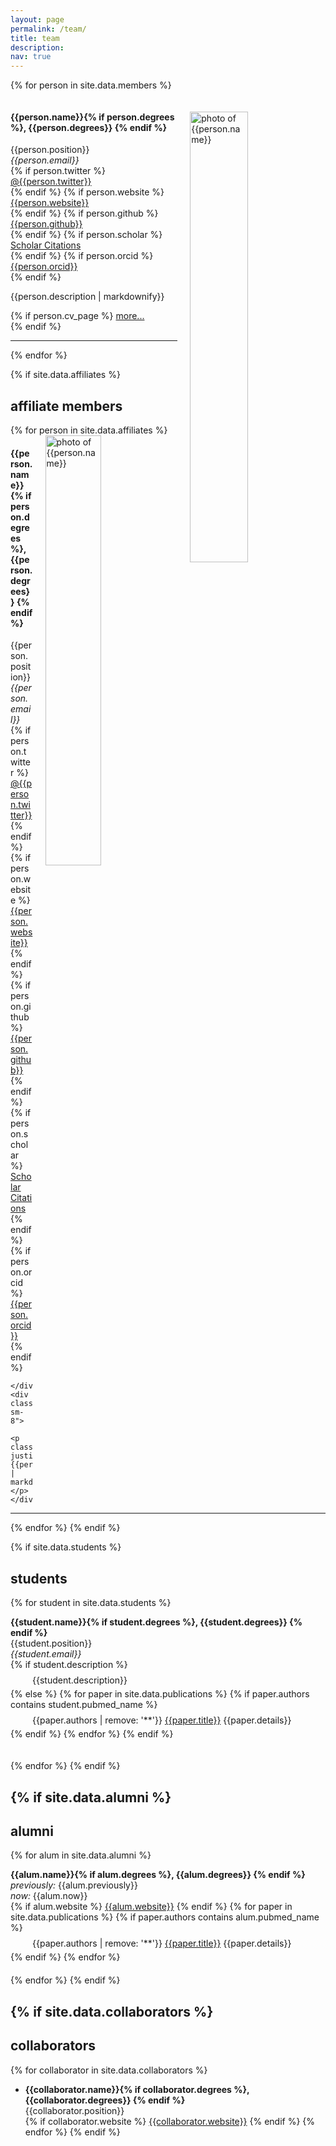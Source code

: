 ```yaml
---
layout: page
permalink: /team/
title: team
description: 
nav: true
---
```


{% for person in site.data.members %}

<!-- The paddingtop and margin-top edits allow anchors to link properly. -->
<div id = "{{person.name | replace: ' ', '-'}}" class="row" style="padding-top: 60px; margin-top: -60px; margin-left:0px">
    <div>
        <img class="pull-right" style="float: right; width: 43%; padding-left: 20px;" src="{{ person.image | prepend: '/assets/img/' | prepend: site.baseurl | prepend: site.url }}" alt="photo of {{person.name}}">
        <h4>{{person.name}}{% if person.degrees %}, {{person.degrees}} {% endif %}</h4> 
        {{person.position}} <br>
        <i class="fa fa-envelope"></i> <em>{{person.email}}</em> <br>
        {% if person.twitter %}
          <i class="fab fa-twitter"></i> <a href= "http://twitter.com/{{person.twitter}}" target="_blank"> @{{person.twitter}} </a> <br>
        {% endif %}
        {% if person.website %}
          <i class="fa fa-globe"></i> <a href= "{{person.website}}" target="_blank">{{person.website}}</a> <br>
        {% endif %}
        {% if person.github %}
          <i class="fab fa-github"></i> <a href= "https://github.com/{{person.github}}" target="_blank"> {{person.github}} </a> <br>
        {% endif %}
        {% if person.scholar %}
          <i class="ai ai-google-scholar"></i> <a href= "http://scholar.google.com/citations?user={{person.scholar}}" target="_blank"> Scholar Citations </a> <br>
        {% endif %}
        {% if person.orcid %}
          <i class="ai ai-orcid"></i> <a href="http://{{person.orcid}}" target="_blank"> {{person.orcid}}</a> <br>
        {% endif %}
        <p class="text-justify">{{person.description | markdownify}}</p>
        {% if person.cv_page %}
        <a href="{{ person.cv_page | relative_url }}"> more...</a> <br>
        {% endif %}
    </div>
</div>
<hr>
{% endfor %}

{% if site.data.affiliates %}
  <h2>affiliate members</h2>
  {% for person in site.data.affiliates %}
<div id = "{{person.name | replace: ' ', '-'}}" class="row" style="padding-top: 60px; margin-top: -60px;">
    <img style="float: right; width: 42%; padding-left: 20px;" src="{{ person.image | prepend: '/assets/img/' | prepend: site.baseurl | prepend: site.url }}" alt="photo of {{person.name}}">
    <div>
        <h4>{{person.name}}{% if person.degrees %}, {{person.degrees}} {% endif %}</h4> 
        {{person.position}} <br>
        <i class="fa fa-envelope"></i> <em>{{person.email}}</em> <br>
        {% if person.twitter %}
          <i class="fab fa-twitter"></i> <a href= "http://twitter.com/{{person.twitter}}" target="_blank"> @{{person.twitter}} </a> <br>
        {% endif %}
        {% if person.website %}
          <i class="fa fa-globe"></i> <a href= "{{person.website}}" target="_blank">{{person.website}}</a> <br>
        {% endif %}
        {% if person.github %}
          <i class="fab fa-github"></i> <a href= "https://github.com/{{person.github}}" target="_blank"> {{person.github}} </a> <br>
        {% endif %}
        {% if person.scholar %}
          <i class="ai ai-google-scholar"></i> <a href= "http://scholar.google.com/citations?user={{person.scholar}}" target="_blank"> Scholar Citations </a> <br>
        {% endif %}
        {% if person.orcid %}
          <i class="ai ai-orcid"></i> <a href="http://{{person.orcid}}" target="_blank"> {{person.orcid}}</a> <br>
        {% endif %}

    </div>
    <div class="col-sm-8">
        <p class="text-justify">{{person.description | markdownify}}</p>
    </div>
</div>
<hr>
  {% endfor %}
{% endif %}

{% if site.data.students %}
  ## students
  {% for student in site.data.students %}

  <!-- The paddingtop and margin-top edits allow anchors to link properly. -->
  <div id = "{{student.name | replace: ' ', '-'}}" class="row" style="padding-top: 60px; margin-top: -60px; padding-bottom: 20px;">
    <strong>{{student.name}}{% if student.degrees %}, {{student.degrees}} {% endif %}</strong> <br>
    {{student.position}} <br>
    <i class="fa fa-envelope"></i> <em>{{student.email}}</em> <br>
    {% if student.description %}
    <div style="margin-left: 2.5em; padding-top: 8px; padding-bottom: 5px; ">{{student.description}}</div>
    {% else %}
    {% for paper in site.data.publications %}
    {% if paper.authors contains student.pubmed_name %}
    <div style="margin-left: 2.5em; padding-top: 8px; padding-bottom: 5px; ">{{paper.authors | remove: '**'}} <a href="/papers/index.html#{{paper.title}}">{{paper.title}}</a> {{paper.details}}</div>
    {% endif %}
    {% endfor %}
    {% endif %}
  </div>

  {% endfor %}
{% endif %}


{% if site.data.alumni %}
  ---
  
  ## alumni
  {% for alum in site.data.alumni %}

  <!-- The paddingtop and margin-top edits allow anchors to link properly. -->
  <div id = "{{alum.name | replace: ' ', '-'}}" class="row" style="padding-top: 60px; margin-top: -60px; padding-bottom: 20px;">
    <strong>{{alum.name}}{% if alum.degrees %}, {{alum.degrees}} {% endif %}</strong> <br>
    <i>previously:</i> {{alum.previously}} <br>
    <i>now:</i> {{alum.now}}<br>
      {% if alum.website %} <i class="fa fa-globe"></i> <a href= "{{alum.website}}" target="_blank">{{alum.website}}</a>  {% endif %}
      {% for paper in site.data.publications %}
    {% if paper.authors contains alum.pubmed_name %}
    <div style="margin-left: 2.5em; padding-top: 8px; padding-bottom: 5px; ">{{paper.authors | remove: '**'}} <a href="/papers/index.html#{{paper.title | replace: ' ', '-' |  remove: '.'}}">{{paper.title}}</a> {{paper.details}}</div>
    {% endif %}
    {% endfor %}
  </div>
  {% endfor %}
{% endif %}

{% if site.data.collaborators %}
  ---

  ## collaborators
  {% for collaborator in site.data.collaborators %}
  - <strong>{{collaborator.name}}{% if collaborator.degrees %}, {{collaborator.degrees}} {% endif %}</strong>  
    {{collaborator.position}}  
    {% if collaborator.website %} <i class="fa fa-globe"></i> <a href= "{{collaborator.website}}" target="_blank">{{collaborator.website}}</a>  {% endif %}
  {% endfor %}
{% endif %}